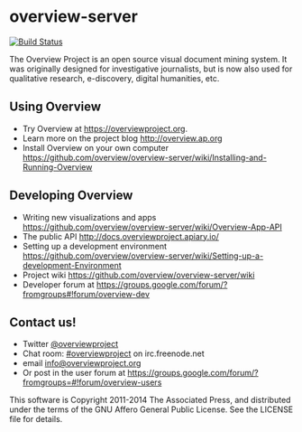 overview-server
===============

[![Build Status](https://travis-ci.org/overview/overview-server.png?branch=master)](https://travis-ci.org/overview/overview-server)

The Overview Project is an open source visual document mining system. It was originally designed for investigative journalists, but is now also used for qualitative research, e-discovery, digital humanities, etc.

## Using Overview

- Try Overview at https://overviewproject.org.
- Learn more on the project blog http://overview.ap.org
- Install Overview on your own computer https://github.com/overview/overview-server/wiki/Installing-and-Running-Overview

## Developing Overview

- Writing new visualizations and apps https://github.com/overview/overview-server/wiki/Overview-App-API
- The public API http://docs.overviewproject.apiary.io/
- Setting up a development environment https://github.com/overview/overview-server/wiki/Setting-up-a-development-Environment
- Project wiki https://github.com/overview/overview-server/wiki
- Developer forum at https://groups.google.com/forum/?fromgroups#!forum/overview-dev

## Contact us!
- Twitter [@overviewproject](https://twitter.com/overviewproject)
- Chat room: [#overviewproject](http://webchat.freenode.net/?channels=overviewproject) on irc.freenode.net
- email info@overviewproject.org
- Or post in the user forum at https://groups.google.com/forum/?fromgroups=#!forum/overview-users
 

This software is Copyright 2011-2014 The Associated Press, and distributed under the
terms of the GNU Affero General Public License. See the LICENSE file for details. 
